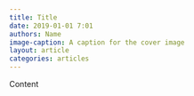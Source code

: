 ```yaml
---
title: Title
date: 2019-01-01 7:01
authors: Name
image-caption: A caption for the cover image
layout: article
categories: articles
---
```


Content
